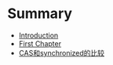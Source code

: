 # Summary

* [Introduction](README.md)
* [First Chapter](chapter1.md)
* [CAS和synchronized的比较](cashe-synchronized-de-bi-jiao.md)

